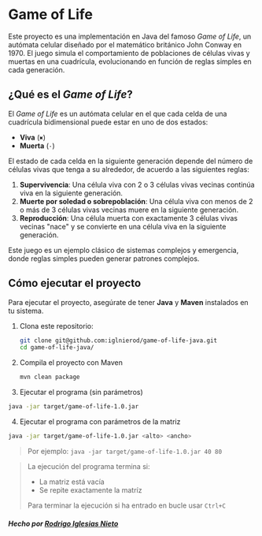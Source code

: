 # Game of Life

Este proyecto es una implementación en Java del famoso *Game of Life*, un autómata celular diseñado por el matemático británico John Conway en 1970. El juego simula el comportamiento de poblaciones de células vivas y muertas en una cuadrícula, evolucionando en función de reglas simples en cada generación.

## ¿Qué es el *Game of Life*?

El *Game of Life* es un autómata celular en el que cada celda de una cuadrícula bidimensional puede estar en uno de dos estados:
- **Viva** (`✖`)
- **Muerta** (`·`)

El estado de cada celda en la siguiente generación depende del número de células vivas que tenga a su alrededor, de acuerdo a las siguientes reglas:

1. **Supervivencia**: Una célula viva con 2 o 3 células vivas vecinas continúa viva en la siguiente generación.
2. **Muerte por soledad o sobrepoblación**: Una célula viva con menos de 2 o más de 3 células vivas vecinas muere en la siguiente generación.
3. **Reproducción**: Una célula muerta con exactamente 3 células vivas vecinas "nace" y se convierte en una célula viva en la siguiente generación.

Este juego es un ejemplo clásico de sistemas complejos y emergencia, donde reglas simples pueden generar patrones complejos.

## Cómo ejecutar el proyecto

Para ejecutar el proyecto, asegúrate de tener **Java** y **Maven** instalados en tu sistema.

1. Clona este repositorio:
   ```bash
   git clone git@github.com:iglnierod/game-of-life-java.git
   cd game-of-life-java/
   ```
2. Compila el proyecto con Maven
   ```bash
   mvn clean package
   ```
3. Ejecutar el programa (sin parámetros)
  ```bash
  java -jar target/game-of-life-1.0.jar
  ```
4. Ejecutar el programa con parámetros de la matriz
  ```bash
  java -jar target/game-of-life-1.0.jar <alto> <ancho>
  ```
  > Por ejemplo:
  > `java -jar target/game-of-life-1.0.jar 40 80`

> La ejecución del programa termina si:
>  - La matriz está vacía
>  - Se repite exactamente la matríz
> 
> Para terminar la ejecución si ha entrado en bucle usar `Ctrl+C`


##### Hecho por [Rodrigo Iglesias Nieto](https://github.com/iglnierod)
